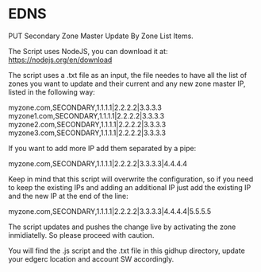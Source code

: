 # EDNS
PUT Secondary Zone Master Update By Zone List Items.

The Script uses NodeJS, you can download it at: https://nodejs.org/en/download

The script uses a .txt file as an input, the file needes to have all the list of zones you want to update and their current and any new zone master IP, listed in the following way:

myzone.com,SECONDARY,1.1.1.1|2.2.2.2|3.3.3.3
myzone1.com,SECONDARY,1.1.1.1|2.2.2.2|3.3.3.3
myzone2.com,SECONDARY,1.1.1.1|2.2.2.2|3.3.3.3
myzone3.com,SECONDARY,1.1.1.1|2.2.2.2|3.3.3.3

If you want to add more IP add them separated by a pipe:

myzone.com,SECONDARY,1.1.1.1|2.2.2.2|3.3.3.3|4.4.4.4


Keep in mind that this script will overwrite the configuration, so if you need to keep the existing IPs and adding an additional IP just add the existing IP and the new IP at the end of the line:

myzone.com,SECONDARY,1.1.1.1|2.2.2.2|3.3.3.3|4.4.4.4|5.5.5.5

The script updates and pushes the change live by activating the zone inmidiatelly. So please proceed with caution.

You will find the .js script and the .txt file in this gidhup directory, update your edgerc location and account SW accordingly.
